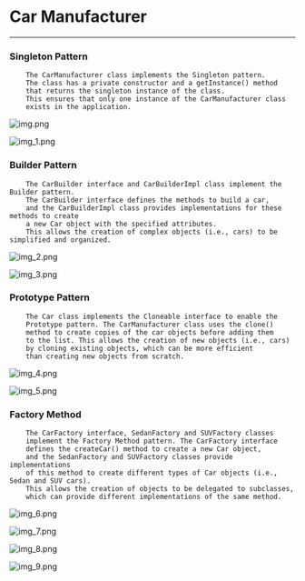 # Car Manufacturer
_______________________________________________________________________________

### Singleton Pattern
        The CarManufacturer class implements the Singleton pattern. 
        The class has a private constructor and a getInstance() method 
        that returns the singleton instance of the class. 
        This ensures that only one instance of the CarManufacturer class
        exists in the application.
![img.png](img.png)

![img_1.png](img_1.png)

### Builder Pattern
        The CarBuilder interface and CarBuilderImpl class implement the Builder pattern. 
        The CarBuilder interface defines the methods to build a car, 
        and the CarBuilderImpl class provides implementations for these methods to create 
        a new Car object with the specified attributes. 
        This allows the creation of complex objects (i.e., cars) to be simplified and organized.

![img_2.png](img_2.png)

![img_3.png](img_3.png)

### Prototype Pattern
        The Car class implements the Cloneable interface to enable the 
        Prototype pattern. The CarManufacturer class uses the clone() 
        method to create copies of the car objects before adding them 
        to the list. This allows the creation of new objects (i.e., cars)
        by cloning existing objects, which can be more efficient 
        than creating new objects from scratch.

![img_4.png](img_4.png)

![img_5.png](img_5.png)

### Factory Method
        The CarFactory interface, SedanFactory and SUVFactory classes 
        implement the Factory Method pattern. The CarFactory interface 
        defines the createCar() method to create a new Car object, 
        and the SedanFactory and SUVFactory classes provide implementations 
        of this method to create different types of Car objects (i.e., Sedan and SUV cars).
        This allows the creation of objects to be delegated to subclasses, 
        which can provide different implementations of the same method.

![img_6.png](img_6.png)

![img_7.png](img_7.png)

![img_8.png](img_8.png)

![img_9.png](img_9.png)
